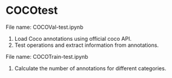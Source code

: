 # COCOtest

File name: COCOVal-test.ipynb

1. Load Coco annotations using official coco API.
2. Test operations and extract information from annotations.

File name: COCOTrain-test.ipynb

1. Calculate the number of annotations for different categories.

